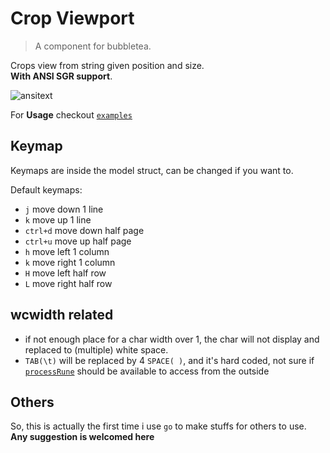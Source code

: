 # Crop Viewport

> A component for bubbletea.

Crops view from string given position and size.  
**With ANSI SGR support**.

![ansitext](https://github.com/ogios/clipviewport/assets/96933655/c95e3338-b297-45f2-9da4-00be3ed5e3ff)

For **Usage** checkout [`examples`](https://github.com/ogios/clipviewport/tree/master/examples)

## Keymap

Keymaps are inside the model struct, can be changed if you want to.

Default keymaps:

- `j` move down 1 line
- `k` move up 1 line
- `ctrl+d` move down half page
- `ctrl+u` move up half page
- `h` move left 1 column
- `k` move right 1 column
- `H` move left half row
- `L` move right half row

## wcwidth related

- if not enough place for a char width over 1, the char will not display and replaced to (multiple) white space.
- `TAB(\t)` will be replaced by 4 `SPACE( )`, and it's hard coded, not sure if [`processRune`](https://github.com/ogios/clipviewport/blob/master/process/process.go#L42) should be available to access from the outside

## Others

So, this is actually the first time i use `go` to make stuffs for others to use.  
**Any suggestion is welcomed here**
